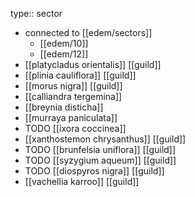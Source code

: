 type:: sector

- connected to [[edem/sectors]]
	- [[edem/10]]
	- [[edem/12]]
- [[platycladus orientalis]] [[guild]]
- [[plinia cauliflora]] [[guild]]
- [[morus nigra]] [[guild]]
- [[calliandra tergemina]]
- [[breynia disticha]]
- [[murraya paniculata]]
- TODO [[ixora coccinea]]
- [[xanthostemon chrysanthus]] [[guild]]
- TODO [[brunfelsia uniflora]] [[guild]]
- TODO [[syzygium aqueum]] [[guild]]
- TODO [[diospyros nigra]] [[guild]]
- [[vachellia karroo]] [[guild]]